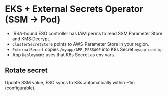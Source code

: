 # EKS + External Secrets Operator (SSM → Pod)

- IRSA-bound ESO controller has IAM perms to read SSM Parameter Store and KMS:Decrypt.
- `ClusterSecretStore` points to AWS Parameter Store in your region.
- `ExternalSecret` copies `/myapp/APP_MESSAGE` into K8s Secret `myapp-config`.
- App `Deployment` uses that K8s Secret as env vars.

## Rotate secret
Update SSM value, ESO syncs to K8s automatically within ~1m (configurable).
